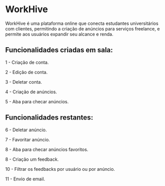 # WorkHive

 WorkHive é uma plataforma online que conecta estudantes universitários com clientes, permitindo a criação de anúncios para serviços freelance, e permite aos usuários expandir seu alcance e renda.

 ## Funcionalidades criadas em sala:
1 - Criação de conta.
 
2 - Edição de conta.
 
3 - Deletar conta.
 
4 - Criação de anúncios.
 
5 - Aba para checar anúncios.

 ## Funcionalidades restantes:
 6 - Deletar anúncio.

 7 - Favoritar anúncio.

 8 - Aba para checar anúncios favoritos.

 8 - Criação um feedback.

 10 - Filtrar os feedbacks por usuário ou por anúncio.

 11 - Envio de email.
